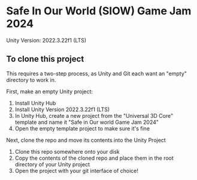# Safe In Our World (SIOW) Game Jam 2024

Unity Version: 2022.3.22f1 (LTS)

## To clone this project
This requires a two-step process, as Unity and Git each want an "empty" directory to work in.

First, make an empty Unity project:
1) Install Unity Hub
2) Install Unity Version 2022.3.22f1 (LTS)
3) In Unity Hub, create a new project from the "Universal 3D Core" template and name it "Safe in Our world Game Jam 2024"
4) Open the empty template project to make sure it's fine

Next, clone the repo and move its contents into the Unity Project
1) Clone this repo somewhere onto your disk
2) Copy the contents of the cloned repo and place them in the root directory of your Unity project
3) Open the project with your git interface of choice!

